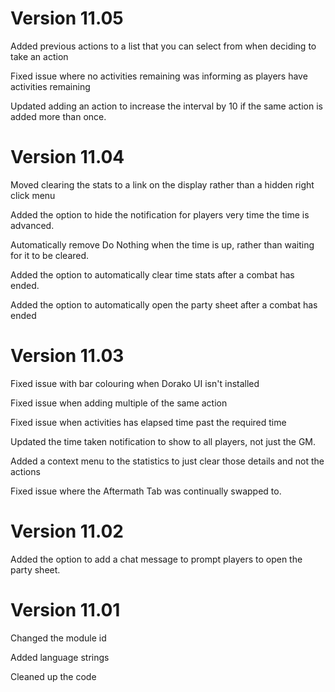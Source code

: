 # Version 11.05

Added previous actions to a list that you can select from when deciding to take an action

Fixed issue where no activities remaining was informing as players have activities remaining

Updated adding an action to increase the interval by 10 if the same action is added more than once.

# Version 11.04

Moved clearing the stats to a link on the display rather than a hidden right click menu

Added the option to hide the notification for players very time the time is advanced.

Automatically remove Do Nothing when the time is up, rather than waiting for it to be cleared.

Added the option to automatically clear time stats after a combat has ended.

Added the option to automatically open the party sheet after a combat has ended

# Version 11.03

Fixed issue with bar colouring when Dorako UI isn't installed

Fixed issue when adding multiple of the same action

Fixed issue when activities has elapsed time past the required time

Updated the time taken notification to show to all players, not just the GM.

Added a context menu to the statistics to just clear those details and not the actions

Fixed issue where the Aftermath Tab was continually swapped to.

# Version 11.02

Added the option to add a chat message to prompt players to open the party sheet.

# Version 11.01

Changed the module id

Added language strings

Cleaned up the code